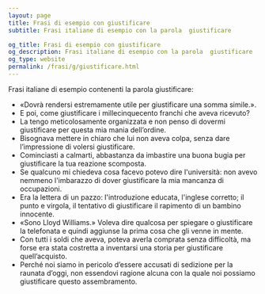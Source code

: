 ```yaml
---
layout: page
title: Frasi di esempio con giustificare 
subtitle: Frasi italiane di esempio con la parola  giustificare

og_title: Frasi di esempio con giustificare 
og_description: Frasi italiane di esempio con la parola  giustificare
og_type: website
permalink: /frasi/g/giustificare.html
---
```


Frasi italiane di esempio contenenti la parola giustificare:


- «Dovrà rendersi estremamente utile per giustificare una somma simile.».
- E poi, come giustificare i millecinquecento franchi che aveva ricevuto?
- La tengo meticolosamente organizzata e non penso di dovermi giustificare per questa mia mania dell’ordine.
- Bisognava mettere in chiaro che lui non aveva colpa, senza dare l’impressione di volersi giustificare.
- Cominciasti a calmarti, abbastanza da imbastire una buona bugia per giustificare la tua reazione scomposta.
- Se qualcuno mi chiedeva cosa facevo potevo dire l'università: non avevo nemmeno l'imbarazzo di dover giustificare la mia mancanza di occupazioni.
- Era la lettera di un pazzo: l'introduzione educata, l'inglese corretto; il punto e virgola, il tentativo di giustificare il rapimento di un bambino innocente.
- «Sono Lloyd Williams.» Voleva dire qualcosa per spiegare o giustificare la telefonata e quindi aggiunse la prima cosa che gli venne in mente.
- Con tutti i soldi che aveva, poteva averla comprata senza difficoltà, ma forse era stata costretta a inventarsi una storia per giustificare quell’acquisto.
- Perché noi siamo in pericolo d’essere accusati di sedizione per la raunata d’oggi, non essendovi ragione alcuna con la quale noi possiamo giustificare questo assembramento.

